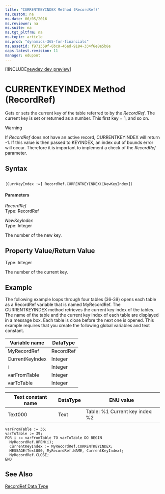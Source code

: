 ```yaml
---
title: "CURRENTKEYINDEX Method (RecordRef)"
ms.custom: na
ms.date: 06/05/2016
ms.reviewer: na
ms.suite: na
ms.tgt_pltfrm: na
ms.topic: article
ms.prod: "dynamics-365-for-financials"
ms.assetid: f971359f-6bc8-46ad-9184-334f6e8e5b8e
caps.latest.revision: 11
manager: edupont
---
```


[!INCLUDE[newdev_dev_preview](../includes/newdev_dev_preview.md)]

# CURRENTKEYINDEX Method (RecordRef)
Gets or sets the current key of the table referred to by the *RecordRef*. The current key is set or returned as a number. This first key = 1, and so on.  
  
> [!WARNING]  
>  If *RecordRef* does not have an active record, CURRENTKEYINDEX will return -1. If this value is then passed to KEYINDEX, an index out of bounds error will occur. Therefore it is important to implement a check of the *RecordRef* parameter.  
  
## Syntax  
  
```  
  
[CurrKeyIndex :=] RecordRef.CURRENTKEYINDEX([NewKeyIndex])  
```  
  
#### Parameters  
 *RecordRef*  
 Type: RecordRef  
  
 *NewKeyIndex*  
 Type: Integer  
  
 The number of the new key.  
  
## Property Value/Return Value  
 Type: Integer  
  
 The number of the current key.  
  
## Example  
 The following example loops through four tables \(36-39\) opens each table as a RecordRef variable that is named MyRecordRef. The CURRENTKEYINDEX method retrieves the current key index of the tables. The name of the table and the current key index of each table are displayed in a message box. Each table is close before the next one is opened. This example requires that you create the following global variables and text constant.  
  
|Variable name|DataType|  
|-------------------|--------------|  
|MyRecordRef|RecordRef|  
|CurrentKeyIndex|Integer|  
|i|Integer|  
|varFromTable|Integer|  
|varToTable|Integer|  
  
|Text constant name|DataType|ENU value|  
|------------------------|--------------|---------------|  
|Text000|Text|Table: %1  Current key index: %2|  
  
```  
varFromTable := 36;  
varToTable := 39;  
FOR i := varFromTable TO varToTable DO BEGIN  
  MyRecordRef.OPEN(i);  
  CurrentKeyIndex := MyRecordRef.CURRENTKEYINDEX;  
  MESSAGE(Text000, MyRecordRef.NAME, CurrentKeyIndex);  
  MyRecordRef.CLOSE;  
END  
```  
  
## See Also  
 [RecordRef Data Type](../datatypes/devenv-RecordRef-Data-Type.md)